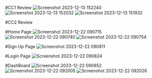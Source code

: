 #CC1 Review
![Screenshot 2023-12-13 152240](https://github.com/Srithasri/React_IRC/assets/125287386/448a9fb4-5847-49ab-ba50-0a39c4bf3afd)
![Screenshot 2023-12-13 152032](https://github.com/Srithasri/React_IRC/assets/125287386/c523fbb9-38dc-4534-b864-c2ef41b10c64)
![Screenshot 2023-12-13 151932](https://github.com/Srithasri/React_IRC/assets/125287386/2b368a60-2730-40e8-b4f3-37be2e3b0f62)

#CC2 Review

#Home Page
![Screenshot 2023-12-22 090715](https://github.com/Srithasri/React_IRC/assets/125287386/1dd90cb2-1e1c-44be-8f84-8382dd08e554)
![Screenshot 2023-12-22 090740](https://github.com/Srithasri/React_IRC/assets/125287386/5d801b27-7166-4d69-955c-f5d19f8832d2)
![Screenshot 2023-12-22 090754](https://github.com/Srithasri/React_IRC/assets/125287386/98bb47aa-58ee-44f5-9178-373532977ea8)

#Sign Up Page
![Screenshot 2023-12-22 090811](https://github.com/Srithasri/React_IRC/assets/125287386/f8dd783e-016c-4cec-bb7e-56447353b5dd)

#Login Page
![Screenshot 2023-12-22 090824](https://github.com/Srithasri/React_IRC/assets/125287386/302dbaf6-768e-415d-be98-1065d423888f)

#DashBoard
![Screenshot 2023-12-22 090852](https://github.com/Srithasri/React_IRC/assets/125287386/90486b2f-dfbe-4fb5-9c13-b4d571098f2e)
![Screenshot 2023-12-22 092005](https://github.com/Srithasri/React_IRC/assets/125287386/107c7c35-33ad-40cb-9ff3-f55904636f47)
![Screenshot 2023-12-22 092026](https://github.com/Srithasri/React_IRC/assets/125287386/e8397718-2259-40cd-8bb9-f6e932539664)
